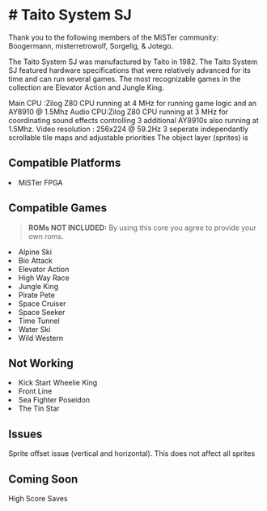 <h1># Taito System SJ</H1>
Thank you to the following members of the MiSTer community: Boogermann, misterretrowolf, Sorgelig, & Jotego.


The Taito System SJ was manufactured by Taito in 1982.   The Taito System SJ featured hardware specifications that were relatively advanced for its time and can run several games.  The most recognizable games in the collection are Elevator Action and Jungle King. 

Main CPU :Zilog Z80 CPU running at 4 MHz for running game logic and an AY8910 @ 1.5Mhz
Audio CPU:Zilog Z80 CPU running at 3 MHz for coordinating sound effects controlling 3 additional AY8910s also running at 1.5Mhz.
Video resolution : 256x224 @ 59.2Hz
3 seperate independantly scrollable tile maps and adjustable priorities
The object layer (sprites) is 

<h2>Compatible Platforms</h2>
<li>MiSTer FPGA</li>

<h2>Compatible Games</h2>
<blockquote>
<p dir="auto"><strong>ROMs NOT INCLUDED:</strong> By using this core you agree to provide your own roms.</p>
</blockquote>

<li>Alpine Ski</li>
<li>Bio Attack</li>
<li>Elevator Action</li>
<li>High Way Race</li>
<li>Jungle King</li>
<li>Pirate Pete</li>
<li>Space Cruiser</li>
<li>Space Seeker</li>
<li>Time Tunnel</li>
<li>Water Ski</li>
<li>Wild Western</li>

<h2>Not Working</h2>
<li>Kick Start Wheelie King</li>
<li>Front Line</li>
<li>Sea Fighter Poseidon</li>
<li>The Tin Star</li>

<h2>Issues</h2>
Sprite offset issue (vertical and horizontal).  This does not affect all sprites

<h2>Coming Soon</h2>
High Score Saves
